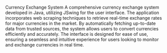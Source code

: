 Currency Exchange System
A comprehensive currency exchange system developed in Java, utilizing JSwing for the user interface.
The application incorporates web scraping techniques to retrieve real-time exchange rates for major currencies in the market.
By automatically fetching up-to-date data from trusted sources, the system allows users to convert currencies efficiently and accurately.
The interface is designed for ease of use, ensuring a seamless and intuitive experience for users looking to monitor and exchange currencies in real time.
